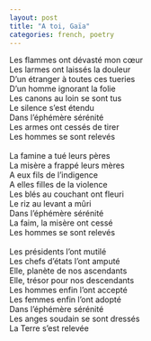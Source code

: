 ```yaml
---
layout: post
title: "A toi, Gaïa"
categories: french, poetry
---
```

  
Les flammes ont dévasté mon cœur  
Les larmes ont laissés la douleur  
D’un étranger à toutes ces tueries  
D’un homme ignorant la folie  
Les canons au loin se sont tus  
Le silence s’est étendu  
Dans l’éphémère sérénité  
Les armes ont cessés de tirer  
Les hommes se sont relevés  
   
La famine a tué leurs pères  
La misère a frappé leurs mères  
A eux fils de l’indigence  
A elles filles de la violence  
Les blés au couchant ont fleuri  
Le riz au levant a mûri  
Dans l’éphémère sérénité  
La faim, la misère ont cessé  
Les hommes se sont relevés  
   
Les présidents l’ont mutilé  
Les chefs d’états l’ont amputé  
Elle, planète de nos ascendants  
Elle, trésor pour nos descendants  
Les hommes enfin l’ont accepté  
Les femmes enfin l’ont adopté  
Dans l’éphémère sérénité  
Les anges soudain se sont dressés  
La Terre s’est relevée  